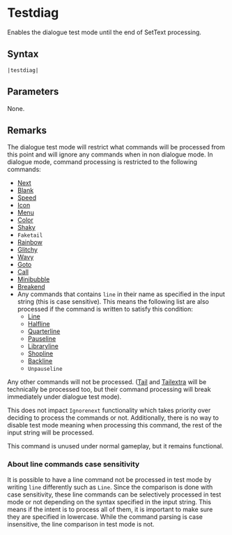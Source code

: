 # Testdiag

Enables the dialogue test mode until the end of SetText processing.

## Syntax

````
|testdiag|
````

## Parameters

None.

## Remarks

The dialogue test mode will restrict what commands will be processed from this point and will ignore any commands when in non dialogue mode. In dialogue mode, command processing is restricted to the following commands:

* [Next](Next.md)
* [Blank](Blank.md)
* [Speed](Speed.md)
* [Icon](Icon.md)
* [Menu](Menu.md)
* [Color](Color.md)
* [Shaky](Shaky.md)
* `Faketail`
* [Rainbow](Rainbow.md)
* [Glitchy](Glitchy.md)
* [Wavy](Wavy.md)
* [Goto](Goto.md)
* [Call](Call.md)
* [Minibubble](Minibubble.md)
* [Breakend](Breakend.md)
* Any commands that contains `line` in their name as specified in the input string (this is case sensitive). This means the following list are also processed if the command is written to satisfy this condition:
  * [Line](Line.md)
  * [Halfline](Halfline.md)
  * [Quarterline](Quarterline.md)
  * [Pauseline](Pauseline.md)
  * [Libraryline](Libraryline.md)
  * [Shopline](Shopline.md)
  * [Backline](Backline.md)
  * `Unpauseline`

Any other commands will not be processed. ([Tail](Tail.md) and [Tailextra](Tailextra.md) will be technically be processed too, but their command processing will break immediately under dialogue test mode).

This does not impact `Ignorenext` functionality which takes priority over deciding to process the commands or not. Additionally, there is no way to disable test mode meaning when processing this command, the rest of the input string will be processed.

This command is unused under normal gameplay, but it remains functional.

### About line commands case sensitivity

It is possible to have a line command not be processed in test mode by writing `line` differently such as `Line`. Since the comparison is done with case sensitivity, these line commands can be selectively processed in test mode or not depending on the syntax specified in the input string. This means if the intent is to process all of them, it is important to make sure they are specified in lowercase. While the command parsing is case insensitive, the line comparison in test mode is not. 
